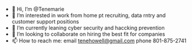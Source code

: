- 👋 Hi, I’m @Tenemarie
- 👀 I’m interested in work from home pt recruiting, data rntry and customer support positions 
- 🌱 I’m currently leaning cyber security and haccking prevention 
- 💞️ I’m looking to collaborate on hiring the best fit for companies
- 📫 How to reach me: email tenehowell@gmail.com phone 801-875-2741

<!---
Tenemarie/Tenemarie is a ✨ special ✨ repository because its `README.md` (this file) appears on your GitHub profile.
You can click the Preview link to take a look at your changes.
--->
